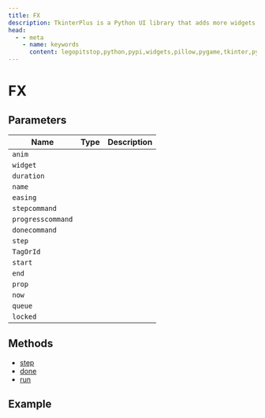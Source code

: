 ```yaml
---
title: FX
description: TkinterPlus is a Python UI library that adds more widgets to Tkinter
head:
  - - meta
    - name: keywords
      content: legopitstop,python,pypi,widgets,pillow,pygame,tkinter,pythonpackage
---
```


# FX

## Parameters

| Name            | Type | Description |
| --------------- | ---- | ----------- |
| `anim`            |      |             |
| `widget`          |      |             |
| `duration`        |      |             |
| `name`            |      |             |
| `easing`          |      |             |
| `stepcommand`     |      |             |
| `progresscommand` |      |             |
| `donecommand`     |      |             |
| `step`            |      |             |
| `TagOrId`         |      |             |
| `start`           |      |             |
| `end`             |      |             |
| `prop`            |      |             |
| `now`             |      |             |
| `queue`           |      |             |
| `locked`          |      |             |

## Methods

- [step](#step)
- [done](#done)
- [run](#run)

## Example

```py

```
